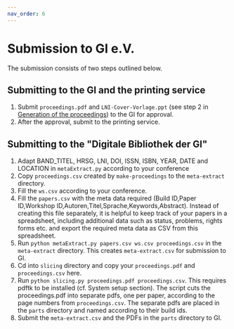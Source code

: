 ```yaml
---
nav_order: 6
---
```

# Submission to GI e.V.

The submission consists of two steps outlined below.

## Submitting to the GI and the printing service

1. Submit `proceedings.pdf` and `LNI-Cover-Vorlage.ppt` (see step 2 in [Generation of the proceedings](proceedings-generation.md)) to the GI for approval.
2. After the approval, submit to the printing service.

## Submitting to the "Digitale Bibliothek der GI"

1. Adapt BAND_TITEL, HRSG, LNI, DOI, ISSN, ISBN, YEAR, DATE and LOCATION in `metaExtract.py` according to your conference
1. Copy `proceedings.csv` created by `make-proceedings` to the `meta-extract` directory.
1. Fill the `ws.csv` according to your conference.
1. Fill the `papers.csv` with the meta data required (Build ID,Paper ID,Workshop ID,Autoren,Titel,Sprache,Keywords,Abstract).
   Instead of creating this file separately, it is helpful to keep track of your papers in a spreadsheet, including additional data such as status, problems, rights forms etc. and export the required meta data as CSV from this spreadsheet.
1. Run `python metaExtract.py papers.csv ws.csv proceedings.csv` in the `meta-extract` directory.
   This creates `meta-extract.csv` for submission to GI.
1. Cd into `slicing` directory and copy your `proceedings.pdf` and `proceedings.csv` here.
1. Run `python slicing.py proceedings.pdf proceedings.csv`. This requires pdftk to be installed (cf. System setup section).
   The script cuts the proceedings.pdf into separate pdfs, one per paper, according to the page numbers from `proceedings.csv`.
   The separate pdfs are placed in the `parts` directory and named according to their build ids.
1. Submit the `meta-extract.csv` and the PDFs in the `parts` directory to GI.
